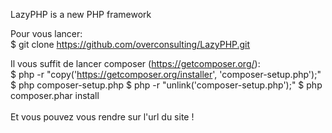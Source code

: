 LazyPHP is a new PHP framework

Pour vous lancer:<br />
$ git clone https://github.com/overconsulting/LazyPHP.git

Il vous suffit de lancer composer (https://getcomposer.org/):<br />
$ php -r "copy('https://getcomposer.org/installer', 'composer-setup.php');"
$ php composer-setup.php
$ php -r "unlink('composer-setup.php');"
$ php composer.phar install
<br /><br />
Et vous pouvez vous rendre sur l'url du site !
